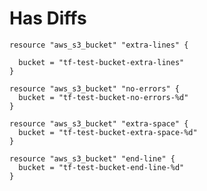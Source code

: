 # Has Diffs

```hcl
resource "aws_s3_bucket" "extra-lines" {

  bucket = "tf-test-bucket-extra-lines"
}
```

```hcl
resource "aws_s3_bucket" "no-errors" {
  bucket = "tf-test-bucket-no-errors-%d"
}
```

```hcl
resource "aws_s3_bucket" "extra-space" {
  bucket = "tf-test-bucket-extra-space-%d"
}
```

```hcl
resource "aws_s3_bucket" "end-line" {
  bucket = "tf-test-bucket-end-line-%d"
}

```
